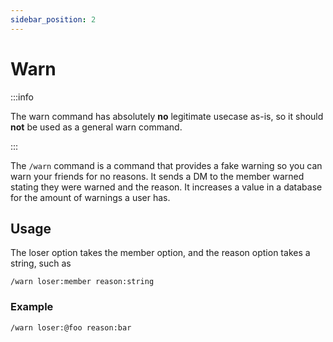 ```yaml
---
sidebar_position: 2
---
```


# Warn

:::info

The warn command has absolutely **no** legitimate usecase as-is, so it should **not** be used as a general warn command.

:::

The `/warn` command is a command that provides a fake warning so you can warn your friends for no reasons. It sends a DM to the member warned stating they were warned and the reason. It increases a value in a database for the amount of warnings a user has.

## Usage

The loser option takes the member option, and the reason option takes a string, such as 

`/warn loser:member reason:string`

### Example

`/warn loser:@foo reason:bar`
